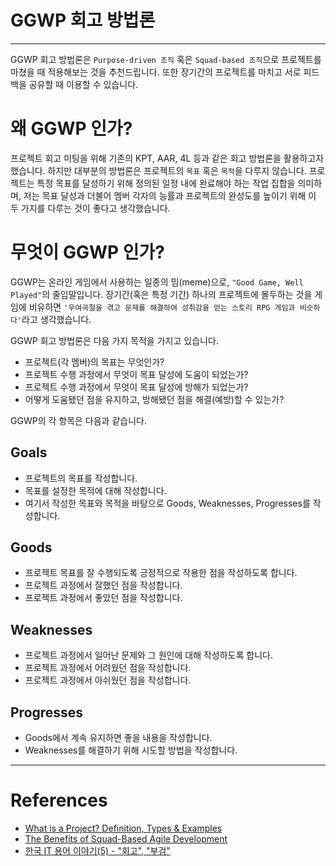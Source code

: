 # GGWP 회고 방법론

---
GGWP 회고 방법론은 `Purpose-driven 조직` 혹은 `Squad-based 조직`으로 프로젝트를 마쳤을 때 적용해보는 것을 추천드립니다.
또한 장기간의 프로젝트를 마치고 서로 피드백을 공유할 때 이용할 수 있습니다.

# 왜 GGWP 인가?
프로젝트 회고 미팅을 위해 기존의 KPT, AAR, 4L 등과 같은 회고 방법론을 활용하고자 했습니다.
하지만 대부분의 방법론은 프로젝트의 `목표` 혹은 `목적`을 다루지 않습니다. 
프로젝트는 특정 목표를 달성하기 위해 정의된 일정 내에 완료해야 하는 작업 집합을 의미하며,
저는 목표 달성과 더불어 멤버 각자의 능률과 프로젝트의 완성도를 높이기 위해 이 두 가지를 다루는 것이 좋다고 생각했습니다.

# 무엇이 GGWP 인가?
GGWP는 온라인 게임에서 사용하는 일종의 밈(meme)으로, `"Good Game, Well Played"`의 줄임말입니다.
장기간(혹은 특정 기간) 하나의 프로젝트에 몰두하는 것을 게임에 비유하면 `'우여곡절을 겪고 문제를 해결하여 성취감을 얻는 스토리 RPG 게임과 비슷하다'`라고 생각했습니다.

GGWP 회고 방법론은 다음 가지 목적을 가지고 있습니다.

* 프로젝트(각 멤버)의 목표는 무엇인가?
* 프로젝트 수행 과정에서 무엇이 목표 달성에 도움이 되었는가?
* 프로젝트 수행 과정에서 무엇이 목표 달성에 방해가 되었는가?
* 어떻게 도움됐던 점을 유지하고, 방해됐던 점을 해결(예방)할 수 있는가?

GGWP의 각 항목은 다음과 같습니다.

## Goals
* 프로젝트의 목표를 작성합니다.
* 목표를 설정한 목적에 대해 작성합니다.
* 여기서 작성한 목표와 목적을 바탕으로 Goods, Weaknesses, Progresses를 작성합니다.

## Goods
* 프로젝트 목표를 잘 수행되도록 긍정적으로 작용한 점을 작성하도록 합니다.
* 프로젝트 과정에서 잘했던 점을 작성합니다.
* 프로젝트 과정에서 좋았던 점을 작성합니다.

## Weaknesses
* 프로젝트 과정에서 일어난 문제와 그 원인에 대해 작성하도록 합니다.
* 프로젝트 과정에서 어려웠던 점을 작성합니다.
* 프로젝트 과정에서 아쉬웠던 점을 작성합니다.

## Progresses
* Goods에서 계속 유지하면 좋을 내용을 작성합니다.
* Weaknesses를 해결하기 위해 시도할 방법을 작성합니다.

---
# References
* [What is a Project? Definition, Types & Examples](https://www.projectmanager.com/blog/project-definition)
* [The Benefits of Squad-Based Agile Development](https://www.revelo.com/blog/the-benefits-of-squad-based-agile-development)
* [한국 IT 용어 이야기(5) - "회고", "부검"](https://www.linkedin.com/pulse/%ED%95%9C%EA%B5%AD-%EC%9A%A9%EC%96%B4-%EC%9D%B4%EC%95%BC%EA%B8%B0-5-%ED%9A%8C%EA%B3%A0-%EB%B6%80%EA%B2%80-chaesang-jung-vcu3c/?originalSubdomain=kr)
